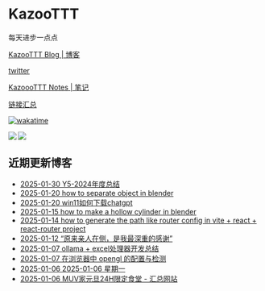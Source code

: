 # KazooTTT
每天进步一点点

[KazooTTT Blog | 博客](https://blog.kazoottt.top)

[twitter](https://x.com/KazooTTT)

[KazoooTTT Notes | 笔记](https://notes.kazoottt.top)

[链接汇总](https://bento.me/kazoottt)

[![wakatime](https://wakatime.com/badge/user/d3dc2570-e4bf-4469-b0c2-127b495e8b91.svg)](https://wakatime.com/@d3dc2570-e4bf-4469-b0c2-127b495e8b91)

<a href="https://github.com/anuraghazra/github-readme-stats">
  <img align="left" src="https://github-readme-stats.vercel.app/api?username=KazooTTT&theme=radical" />
</a>

<a href="https://github.com/anuraghazra/github-readme-stats">
  <img src="https://github-readme-stats.vercel.app/api/top-langs/?username=KazooTTT&theme=radical" />
</a>


## 近期更新博客
<!-- BLOG-POST-LIST:START -->
 - [2025-01-30 Y5-2024年度总结](https://blog.kazoottt.top/blog/summary-of-fy2024/)
 - [2025-01-20 how to separate object in blender](https://blog.kazoottt.top/blog/how-to-separate-object-in-blender/)
 - [2025-01-20 win11如何下载chatgpt](https://blog.kazoottt.top/blog/win11chatgpt/)
 - [2025-01-15 how to make a hollow cylinder in blender](https://blog.kazoottt.top/blog/how-to-make-a-hollow-cylinder-in-blender/)
 - [2025-01-14 how to generate the path like router config in vite + react + react-router project](https://blog.kazoottt.top/blog/how-to-generate-the-path-like-router-config-in-vite-react-react-router-project/)
 - [2025-01-12 “原来亲人在侧，是我最深重的感谢”](https://blog.kazoottt.top/blog/plain-and-simple-is-true/)
 - [2025-01-07 ollama + excel处理器开发总结](https://blog.kazoottt.top/blog/ollama-excel-processor-development-summary/)
 - [2025-01-07 在浏览器中 opengl 的配置与检测](https://blog.kazoottt.top/blog/how-to-check-opengl-configuration-and-detection-in-browser/)
 - [2025-01-06 2025-01-06 星期一](https://blog.kazoottt.top/diary/diary-2025-01-06/)
 - [2025-01-06 MUV家元旦24H限定食堂 - 汇总网站](https://blog.kazoottt.top/blog/milklovemuv/)<!-- BLOG-POST-LIST:END -->
